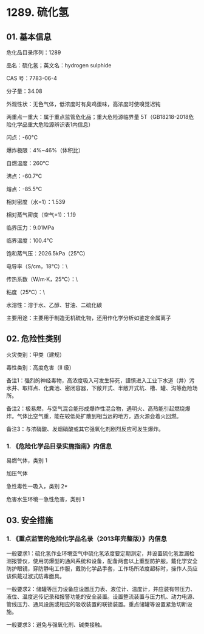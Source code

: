 # 1289. 硫化氢

## 01. 基本信息

危化品目录序列：1289

品名：硫化氢；英文名：hydrogen sulphide

CAS 号：7783-06-4

分子量：34.08

外观性状：无色气体，低浓度时有臭鸡蛋味，高浓度时使嗅觉迟钝

两重点一重大：属于重点监管危化品；重大危险源临界量 5T（GB18218-2018危险化学品重大危险源辨识表1内信息）

闪点：-60℃

爆炸极限：4%~46%（体积比）

自燃温度：260℃

沸点：-60.7℃

熔点：-85.5℃

相对密度（水=1）：1.539

相对蒸气密度（空气=1)：1.19

临界压力：9.01MPa

临界温度：100.4℃

饱和蒸气压：2026.5kPa（25℃）

电导率（S/cm，18℃）：\

传热系数（W/m·K，25℃）：\

粘度（25℃）：\

水溶性：溶于水、乙醇、甘油、二硫化碳

主要用途：主要用于制造无机硫化物，还用作化学分析如鉴定金属离子

## 02. 危险性类别

火灾类别：甲类（建规）

毒性类别：高度危害（Ⅱ 级）

备注1：强烈的神经毒物，高浓度吸入可发生猝死，謹慎进入工业下水道（井）污水井、取样点、化糞池、密闭容器，下敞开式、半敞开式坑、槽、罐、沟等危险场所。

备注2：极易燃，与空气混合能形成爆炸性混合物，遇明火、高热能引起燃烧爆炸。气体比空气重，能在较低处扩散到相当远的地方，遇火源会着火回燃。

备注3：与浓硝酸、发烟硝酸或其它强氧化剂剧烈反应可发生爆炸。

### 1. 《危险化学品目录实施指南》内信息

易燃气体，类别 1 

加压气体

急性毒性一吸入，类别 2* 

危害水生环境一急性危害，类别 1

## 03. 安全措施

### 1. 《重点监管的危险化学品名录（2013年完整版）》内信息

一般要求1：硫化氢作业环境空气中硫化氢浓度要定期测定，并设置硫化氢泄漏检测报警仪，使用防爆型的通风系统和设备，配备两套以上重型防护服。戴化学安全防护眼镜，穿防静电工作服，戴防化学品手套，工作场所浓度超标时，操作人员应该佩戴过淑式防毒面具。

一般要求2：储罐等压力设备应设置压力表、液位计、温度计，并应装有带压力、液位、温度远传记录和报警功能的安全装置。设置整流装置与压力机、动力电源、管线压力、通风设施或相应的吸收装置的联锁装置。重点储罐等设置紧急切断设施。

一般要求3：避免与强氧化剂、碱类接触。
